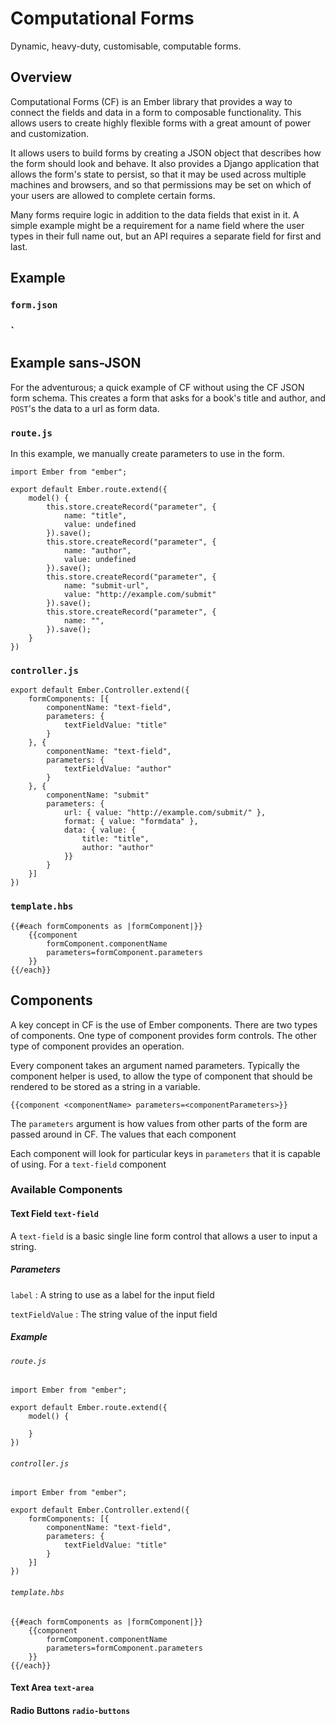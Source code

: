 # Computational Forms

Dynamic, heavy-duty, customisable, computable forms.

## Overview

Computational Forms (CF) is an Ember library that provides a way to connect the fields and data in a form to composable functionality. This allows users to create highly flexible forms with a great amount of power and customization.

It allows users to build forms by creating a JSON object that describes how the form should look and behave. It also provides a Django application that allows the form's state to persist, so that it may be used across multiple machines and browsers, and so that permissions may be set on which of your users are allowed to complete certain forms.

Many forms require logic in addition to the data fields that exist in it. A simple example might be a requirement for a name field where the user types in their full name out, but an API requires a separate field for first and last.

## Example

### `form.json`

### `

## Example sans-JSON

For the adventurous; a quick example of CF without using the CF JSON form schema. This creates a form that asks for a book's title and author, and `POST`'s the data to a url as form data.

### `route.js`

In this example, we manually create parameters to use in the form.
    
    import Ember from "ember";
    
    export default Ember.route.extend({
    	model() {
        	this.store.createRecord("parameter", {
            	name: "title",
                value: undefined
            }).save();
            this.store.createRecord("parameter", {
            	name: "author",
                value: undefined
            }).save();
            this.store.createRecord("parameter", {
            	name: "submit-url",
                value: "http://example.com/submit"
            }).save();
            this.store.createRecord("parameter", {
            	name: "",
            }).save();
        }
    })

### `controller.js`
	
    export default Ember.Controller.extend({
        formComponents: [{
        	componentName: "text-field",
          	parameters: {
            	textFieldValue: "title"
            }  
        }, {
        	componentName: "text-field",
       		parameters: {
            	textFieldValue: "author"
            }
        }, {
        	componentName: "submit"
            parameters: {
            	url: { value: "http://example.com/submit/" },
                format: { value: "formdata" },
                data: { value: {
                	title: "title",
                    author: "author"
                }}
            }
        }]
    })

### `template.hbs`
    
	{{#each formComponents as |formComponent|}}
		{{component
        	formComponent.componentName
            parameters=formComponent.parameters
        }}
	{{/each}}

## Components

A key concept in CF is the use of Ember components. There are two types of components. One type of component provides form controls. The other type of component provides an operation.

Every component takes an argument named parameters. Typically the component helper is used, to allow the type of component that should be rendered to be stored as a string in a variable.

	{{component <componentName> parameters=<componentParameters>}}
    
The `parameters` argument is how values from other parts of the form are passed around in CF. The values that each component 

Each component will look for particular keys in `parameters` that  it is capable of using. For a `text-field` component



### Available Components

#### Text Field `text-field`

A `text-field` is a basic single line form control that allows a user to input a string.

##### Parameters

`label` : A string to use as a label for the input field

`textFieldValue` : The string value of the input field

##### Example

###### `route.js`
    
    import Ember from "ember";
    
    export default Ember.route.extend({
    	model() {
        	
        }
    })

###### `controller.js`

	import Ember from "ember";
	
    export default Ember.Controller.extend({
        formComponents: [{
        	componentName: "text-field",
          	parameters: {
            	textFieldValue: "title"
            }  
        }]
    })

###### `template.hbs`
    
	{{#each formComponents as |formComponent|}}
		{{component
        	formComponent.componentName
            parameters=formComponent.parameters
        }}
	{{/each}}
    
#### Text Area `text-area`

#### Radio Buttons `radio-buttons`

